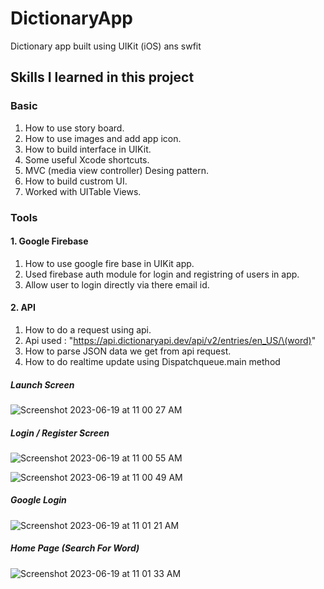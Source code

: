 # DictionaryApp
Dictionary app built using UIKit (iOS) ans swfit

## Skills I learned in this project

### Basic

1. How to use story board.
2. How to use images and add app icon.
3. How to build interface in UIKit.
4. Some useful Xcode shortcuts.
5. MVC (media view controller) Desing pattern.
6. How to build custrom UI.
7. Worked with UITable Views.

### Tools
#### 1. Google Firebase
1. How to use google fire base in UIKit app.
2. Used firebase auth module for login and registring of users in app.
2. Allow user to login directly via there email id.

#### 2. API
1. How to do a request using api.
2. Api used : "https://api.dictionaryapi.dev/api/v2/entries/en_US/\(word)"
3. How to parse JSON data we get from api request.
4. How to do realtime update using Dispatchqueue.main method

##### Launch Screen
![Screenshot 2023-06-19 at 11 00 27 AM](https://github.com/deep-gtm/DictionaryApp/assets/70434931/99fb7d17-53c7-49da-9d7a-9d300419a8d4)


##### Login / Register Screen
![Screenshot 2023-06-19 at 11 00 55 AM](https://github.com/deep-gtm/DictionaryApp/assets/70434931/f3913e1b-d04f-40f9-8735-245ffff5830e)



![Screenshot 2023-06-19 at 11 00 49 AM](https://github.com/deep-gtm/DictionaryApp/assets/70434931/fb9211be-5cc4-49d2-b369-c5ea15bdbf9b)


##### Google Login
![Screenshot 2023-06-19 at 11 01 21 AM](https://github.com/deep-gtm/DictionaryApp/assets/70434931/6135e12f-2c10-4b44-bbe6-4f9f4df73e19)

##### Home Page (Search For Word)
![Screenshot 2023-06-19 at 11 01 33 AM](https://github.com/deep-gtm/DictionaryApp/assets/70434931/9a82b576-f90b-4da2-ac6d-4a075075429a)


